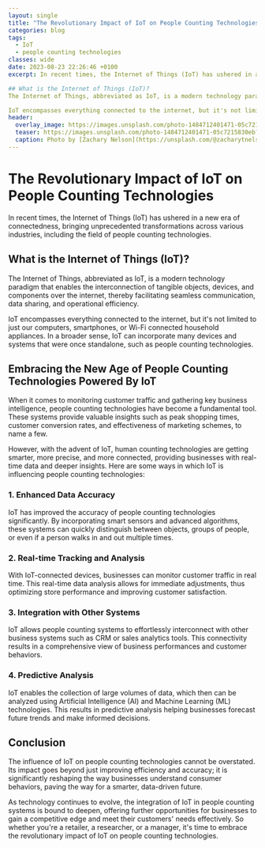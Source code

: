 ```yaml
---
layout: single
title: "The Revolutionary Impact of IoT on People Counting Technologies"
categories: blog
tags:
  - IoT
  - people counting technologies
classes: wide
date: 2023-08-23 22:26:46 +0100
excerpt: In recent times, the Internet of Things (IoT) has ushered in a new era of connectedness, bringing unprecedented transformations across various industries, including the field of people counting technologies.

## What is the Internet of Things (IoT)?
The Internet of Things, abbreviated as IoT, is a modern technology paradigm that enables the interconnection of tangible objects, devices, and components over the internet, thereby facilitating seamless communication, data sharing, and operational efficiency.

IoT encompasses everything connected to the internet, but it's not limited to just our computers, smartphones, or Wi-Fi connected household appliances.
header:
  overlay_image: https://images.unsplash.com/photo-1484712401471-05c7215830eb?crop=entropy&cs=tinysrgb&fit=max&fm=jpg&ixid=M3w0Nzk0ODB8MHwxfHNlYXJjaHw4fHxJb1QlMkMlMjBwZW9wbGUlMjBjb3VudGluZyUyMHRlY2hub2xvZ2llc3xlbnwwfDB8fHwxNjkyODI2MDA2fDA&ixlib=rb-4.0.3&q=80&w=1080
  teaser: https://images.unsplash.com/photo-1484712401471-05c7215830eb?crop=entropy&cs=tinysrgb&fit=max&fm=jpg&ixid=M3w0Nzk0ODB8MHwxfHNlYXJjaHw4fHxJb1QlMkMlMjBwZW9wbGUlMjBjb3VudGluZyUyMHRlY2hub2xvZ2llc3xlbnwwfDB8fHwxNjkyODI2MDA2fDA&ixlib=rb-4.0.3&q=80&w=400
  caption: Photo by [Zachary Nelson](https://unsplash.com/@zacharytnelson?utm_source=peoplecounter&utm_medium=referral) on [Unsplash](https://unsplash.com/?utm_source=peoplecounter&utm_medium=referral)
---
```


# The Revolutionary Impact of IoT on People Counting Technologies

In recent times, the Internet of Things (IoT) has ushered in a new era of connectedness, bringing unprecedented transformations across various industries, including the field of people counting technologies.

## What is the Internet of Things (IoT)?
The Internet of Things, abbreviated as IoT, is a modern technology paradigm that enables the interconnection of tangible objects, devices, and components over the internet, thereby facilitating seamless communication, data sharing, and operational efficiency.

IoT encompasses everything connected to the internet, but it's not limited to just our computers, smartphones, or Wi-Fi connected household appliances. In a broader sense, IoT can incorporate many devices and systems that were once standalone, such as people counting technologies.

## Embracing the New Age of People Counting Technologies Powered By IoT
When it comes to monitoring customer traffic and gathering key business intelligence, people counting technologies have become a fundamental tool. These systems provide valuable insights such as peak shopping times, customer conversion rates, and effectiveness of marketing schemes, to name a few.

However, with the advent of IoT, human counting technologies are getting smarter, more precise, and more connected, providing businesses with real-time data and deeper insights. Here are some ways in which IoT is influencing people counting technologies:

### 1. Enhanced Data Accuracy
IoT has improved the accuracy of people counting technologies significantly. By incorporating smart sensors and advanced algorithms, these systems can quickly distinguish between objects, groups of people, or even if a person walks in and out multiple times.

### 2. Real-time Tracking and Analysis
With IoT-connected devices, businesses can monitor customer traffic in real time. This real-time data analysis allows for immediate adjustments, thus optimizing store performance and improving customer satisfaction.

### 3. Integration with Other Systems
IoT allows people counting systems to effortlessly interconnect with other business systems such as CRM or sales analytics tools. This connectivity results in a comprehensive view of business performances and customer behaviors.

### 4. Predictive Analysis
IoT enables the collection of large volumes of data, which then can be analyzed using Artificial Intelligence (AI) and Machine Learning (ML) technologies. This results in predictive analysis helping businesses forecast future trends and make informed decisions.

## Conclusion
The influence of IoT on people counting technologies cannot be overstated. Its impact goes beyond just improving efficiency and accuracy; it is significantly reshaping the way businesses understand consumer behaviors, paving the way for a smarter, data-driven future. 

As technology continues to evolve, the integration of IoT in people counting systems is bound to deepen, offering further opportunities for businesses to gain a competitive edge and meet their customers' needs effectively. So whether you're a retailer, a researcher, or a manager, it's time to embrace the revolutionary impact of IoT on people counting technologies.